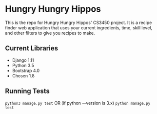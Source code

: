 Hungry Hungry Hippos
======

This is the repo for Hungry Hungry Hippos' CS3450 project. It is a recipe finder web application that uses your current ingredients, time, skill level, and other filters to give you recipes to make.

Current Libraries
------

* Django 1.11
* Python 3.5
* Bootstrap 4.0
* Chosen 1.8

Running Tests
------

`python3 manage.py test`
OR (if python --version is 3.x) 
`python manage.py test`
